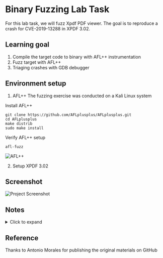 # Binary Fuzzing Lab Task
For this lab task, we will fuzz Xpdf PDF viewer. 
The goal is to reproduce a crash for CVE-2019-13288 in XPDF 3.02.

## Learning goal
1. Compile the target code to binary with AFL++ instrumentation 
2. Fuzz target with AFL++
3. Triaging crashes with GDB debugger

## Environment setup
1. AFL++
The fuzzing exercise was conducted on a Kali Linux system

Install AFL++
```
git clone https://github.com/AFLplusplus/AFLplusplus.git
cd AFLplusplus
make distrib
sudo make install
```

Verify AFL++ setup
```
afl-fuzz
```
![AFL++](AFL_setup_verify.png)

2. Setup XPDF 3.02


## Screenshot
![Project Screenshot](screenshot.png)

## Notes
<details>
  <summary>Click to expand</summary>
  This project is a demo for learning Markdown in GitHub. 📝
</details>

## Reference
Thanks to Antonio Morales for publishing the original materials on GitHub
